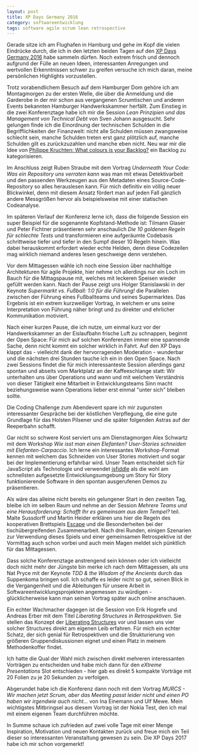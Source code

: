```yaml
---
layout: post
title: XP Days Germany 2016
category: softwareentwicklung
tags: software agile scrum lean retrospective
---
```


Gerade sitze ich am Flughafen in Hamburg und gehe im Kopf die vielen Eindrücke durch, die ich in den letzten beiden Tagen auf den [XP Days Germany 2016](http://www.xpdays.de/2016) habe sammeln dürfen. Noch extrem frisch und dennoch aufgrund der Fülle an neuen Ideen, interessanten Anregungen und wertvollen Erkenntnissen schwer zu greifen versuche ich mich daran, meine persönlichen Highlights vorzustellen.

Trotz vorabendlichem Besuch auf dem Hamburger Dom gehöre ich am Montagmorgen zu der ersten Welle, die über die Anmeldung und die Garderobe in der mir schon aus vergangenen Scrumtischen und anderen Events bekannten Hamburger Handwerkskammer herfällt. Zum Einstieg in die zwei Konferenztage habe ich mir die Session *Lean Prinzipien und das Management von Technical Debt* von Sven Johann ausgesucht. Sehr gelungen finde ich die Einordnung der technischen Schulden in die Begrifflichkeiten der Finanzwelt: nicht alle Schulden müssen zwangsweise schlecht sein, manche Schulden treten erst ganz plötzlich auf, manche Schulden gilt es zurückzuzahlen und manche eben nicht. Neu war mir die Idee von [Philippe Kruchten: What colours is your Backlog?](https://philippe.kruchten.com/talks/) ein Backlog zu kategorisieren.

Im Anschluss zeigt Ruben Straube mit dem Vortrag *Underneath Your Code: Was ein Repository uns verraten kann* was man mit etwas Detektivarbeit und den passenden Werkzeugen aus den Metadaten eines Source-Code-Repository so alles herauslesen kann. Für mich definitiv ein völlig neuer Blickwinkel, denn mit diesem Ansatz fördert man auf jeden Fall gänzlich andere Messgrößen hervor als beispielsweise mit einer statischen Codeanalyse.

Im späteren Verlauf der Konferenz lerne ich, dass die folgende Session ein super Beispiel für die sogenannte Kopfstand-Methode ist: Tilmann Glaser und Peter Fichtner präsentieren sehr anschaulich *Die 10 goldenen Regeln für schlechte Tests* und transformieren eine aufgeräumte Codebasis schrittweise tiefer und tiefer in den Sumpf dieser 10 Regeln hinein. Was dabei herauskommt erfordert wieder echte Helden, denn diese Codezeilen mag wirklich niemand anderes lesen geschweige denn verstehen.

Vor dem Mittagessen wähle ich noch eine Session über nachhaltige Architekturen für agile Projekte, hier nehme ich allerdings nur ein Loch im Bauch für die Mittagspause mit, welches mit leckeren Speisen wieder gefüllt werden kann. Nach der Pause zeigt uns Holger Stanislawski in der Keynote *Supermarkt vs. Fußball: 1:0 für die Führung!* die Parallelen zwischen der Führung eines Fußballteams und seines Supermarktes. Das Ergebnis ist ein extrem kurzweiliger Vortrag, in welchem er uns seine Interpretation von Führung näher bringt und zu direkter und ehrlicher Kommunikation motiviert.

Nach einer kurzen Pause, die ich nutze, um einmal kurz vor der Handwerkskammer an der Eislaufbahn frische Luft zu schnappen, beginnt der Open Space: Für mich auf solchen Konferenzen immer eine spannende Sache, denn nicht kommt ein solcher wirklich in Fahrt. Auf den XP Days klappt das - vielleicht dank der hervorragenden Moderation - wunderbar und die nächsten drei Stunden tauche ich ein in den Open Space. Nach zwei Sessions findet die für mich interessanteste Session allerdings ganz spontan und abseits vom Marktplatz an der Kaffeeschlange statt: Wir unterhalten uns über Operations und wann und mit welchem Verständnis von dieser Tätigkeit eine Mitarbeit in Entwicklungsteams Sinn macht beziehungsweise wann Operations lieber erst einmal "unter sich" bleiben sollte.

Die Coding Challenge zum Abendevent spare ich mir zugunsten interessanter Gespräche bei der köstlichen Verpflegung, die eine gute Grundlage für das Holsten Pilsener und die später folgenden Astras auf der Reeperbahn schafft.

Gar nicht so schwere Kost serviert uns am Dienstagmorgen Alex Schwartz mit dem Workshop *Wie isst man einen Elefanten? User-Stories schneiden mit Elefanten-Carpaccio*. Ich lerne ein interessantes Workshop-Format kennen mit welchem das Schneiden von User Stories motiviert und sogar bei der Implementierung erfahrbar wird. Unser Team entscheidet sich für JavaScript als Technologie und verwendet [jsfiddle](http://www.jsfiddle.net) als die wohl am schnellsten aufgesetzte Entwicklungsumgebung um Story für Story funktionierende Software in den spontan ausgerufenen Demos zu präsentieren.

Als wäre das alleine nicht bereits ein gelungener Start in den zweiten Tag, bleibe ich im selben Raum und nehme an der Session *Mehrere Teams und eine Herausforderung: Schafft Ihr es gemeinsam aus dem Tempel?* teil. Malte Sussdorff und Martin Heider erklären uns hier die Regeln des kooperativen Brettspiels [Escape](http://www.escape-queen-games.com/) und die Besonderheiten bei der tischübergreifenden Zusammenarbeit. Nach drei Runden, einigen Szenarien zur Verwendung dieses Spiels und einer gemeinsamen Retrospektive ist der Vormittag auch schon vorbei und auch mein Magen meldet sich pünktlich für das Mittagessen.

Dass solche Konferenztage anstrengend sein können oder ich vielleicht doch nicht mehr der Jüngste bin merke ich nach dem Mittagessen, als uns Nat Pryce mit der Keynote *TDD & the Wisdom of the Ancients* durch das Suppenkoma bringen soll. Ich schaffe es leider nicht so gut, seinen Blick in die Vergangenheit und die Ableitungen für unsere Arbeit in Softwareentwicklungsprojekten angemessen zu würdigen - glücklicherweise kann man seinen Vortrag später auch online anschauen.

Ein echter Wachmacher dagegen ist die Session von Erik Hogrefe und Andreas Erber mit dem Titel *Liberating Structures in Retrospektiven*. Sie stellen das Konzept der [Liberating Structures](http://www.liberatingstructures.com/) vor und lassen uns vier solcher Structures direkt am eigenen Leib erfahren. Für mich ein echter Schatz, der sich genial für Retrospektiven und die Strukturierung von größeren Gruppendiskussionen eignet und einen Platz in meinem Methodenkoffer findet.

Ich hatte die Qual der Wahl mich zwischen direkt mehreren interessanten Vorträgen zu entscheiden und habe mich dann für den *eXtreme Presentations* Slot entschieden - hier gab es direkt 5 kompakte Vorträge mit 20 Folien zu je 20 Sekunden zu verfolgen.

Abgerundet habe ich die Konferenz dann noch mit dem Vortrag *MURCS - Wir machen jetzt Scrum, aber das Meeting passt leider nicht und einen PO haben wir irgendwie auch nicht...* von Ina Einemann und Ulf Mewe. Mein wichtigstes Mitbringsel aus diesem Vortrag ist der Nokia Test, den ich mal mit einem eigenen Team durchführen möchte.

In Summe schaue ich zufrieden auf zwei volle Tage mit einer Menge Inspiration, Motivation und neuen Kontakten zurück und freue mich ein Teil dieser so interessanten Veranstaltung gewesen zu sein. Die XP Days 2017 habe ich mir schon vorgemerkt!
